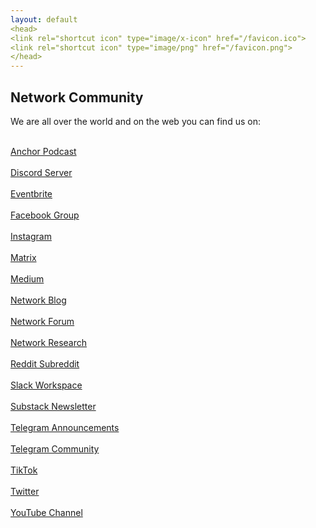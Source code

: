 ```yaml
---
layout: default
<head>
<link rel="shortcut icon" type="image/x-icon" href="/favicon.ico">
<link rel="shortcut icon" type="image/png" href="/favicon.png">
</head>
---
```

## Network Community

We are all over the world and on the web you can find us on:

<br>
<a href="https://anchor.fm/networkfund" target="_blank">Anchor Podcast</a>
<br>
<br>
<a href="https://discord.gg/sCtK6YK" target="_blank">Discord Server</a>
<br>
<br>
<a href="https://networkfund.eventbrite.com" target="_blank">Eventbrite</a>
<br>
<br>
<a href="https://facebook.com/groups/networkfund" target="_blank">Facebook Group</a>
<br>
<br>
<a href="https://instagram.com/networkfund" target="_blank">Instagram</a>
<br>
<br>
<a href="https://matrix.to/#/!XNSlHnqIwCumTmcAhm:matrix.org" target="_blank">Matrix</a>
<br>
<br>
<a href="https://network.medium.com" target="_blank">Medium</a>
<br>
<br>
<a href="https://blog.network.fund" target="_blank">Network Blog</a>
<br>
<br>
<a href="https://forum.network.fund" target="_blank">Network Forum</a>
<br>
<br>
<a href="https://network.com.de" target="_blank">Network Research</a>
<br>
<br>
<a href="https://reddit.com/r/networkfund" target="_blank">Reddit Subreddit</a>
<br>
<br>
<a href="https://networkfund.slack.com" target="_blank">Slack Workspace</a>
<br>
<br>
<a href="https://network.substack.com" target="_blank">Substack Newsletter</a>
<br>
<br>
<a href="https://t.me/networkfoundation" target="_blank">Telegram Announcements</a>
<br>
<br>
<a href="https://t.me/networkfund" target="_blank">Telegram Community</a>
<br>
<br>
<a href="https://tiktok.com/networkfund" target="_blank">TikTok</a>
<br>
<br>
<a href="https://twitter.com/networkfund" target="_blank">Twitter</a>
<br>
<br>
<a href="https://www.youtube.com/channel/UCh3Zw3sr1xPklmgjS6VYU-g" target="_blank">YouTube Channel</a>


